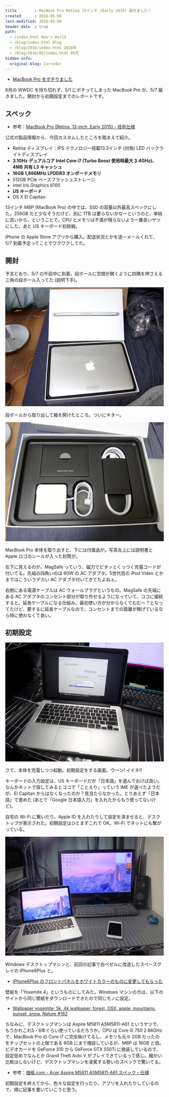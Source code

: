 ```yaml
---
title        : MacBook Pro Retina 13インチ (Early 2015) 届きました！
created      : 2016-05-08
last-modified: 2016-05-08
header-date  : true
path:
  - /index.html Neo's World
  - /blog/index.html Blog
  - /blog/2016/index.html 2016年
  - /blog/2016/05/index.html 05月
hidden-info:
  original-blog: Corredor
---
```


- [MacBook Pro をポチりました](01-01.html)

6月の WWDC を待ち切れず、5/1 にポチってしまった MacBook Pro が、5/7 届きました。開封から初期設定までのレポートです。

## スペック

- 参考：[MacBook Pro (Retina, 13-inch, Early 2015) - 技術仕様](https://support.apple.com/kb/SP715?viewlocale=ja_JP&locale=ja_JP)

公式の製品情報から、今回カスタムしたところを踏まえて紹介。

- Retina ディスプレイ：IPS テクノロジー搭載13.3インチ (対角) LED バックライトディスプレイ
- **3.1GHz デュアルコア Intel Core i7 (Turbo Boost 使用時最大 3.4GHz)、4MB 共有 L3 キャッシュ**
- **16GB 1,866MHz LPDDR3 オンボードメモリ**
- 512GB PCIe ベースフラッシュストレージ
- Intel Iris Graphics 6100
- **US キーボード**
- OS X El Capitan

13インチ MBP (MacBook Pro) の中では、SSD の容量以外最高スペックにした。256GB だと少なそうだけど、別に 1TB は要らないかなーというのと、単純に高いから、ということで。CPU とメモリは不満が残らないよう一番良いヤツにした。あと US キーボード初挑戦。

iPhone の Apple Store アプリから購入。配送状況とかを逐一メールくれて、5/7 到着予定ってことでワクワクしてた。

## 開封

予言どおり、5/7 の午前中に到着。段ボールに空間が開くように四隅を押さえる三角の段ボール入ってた (説明下手)。

![開封](08-01-01.jpg)

段ボールから取り出して箱を開けたところ。ついにキター。

![付属品](08-01-02.jpg)

MacBook Pro 本体を取り出すと、下には付属品が。写真左上には説明書と Apple ロゴのシールが入った封筒が。

左下に見えるのが、MagSafe っていう、磁力でピタッとくっつく充電コードが付いてる。先端の四角いのは 60W の AC アダプタ。5世代目の iPod Video とかまではこういうデカい AC アダプタ付いてきてたよねぇ。

右側にある電源ケーブルは AC ウォールプラグというもの。MagSafe の先端にある AC アダプタのコンセント部分が取り外せるようになっていて、ココに接続すると、延長ケーブルになる仕組み。最初使い方が分からなくてむむ～？となってたけど、要するに延長ケーブルなので、コンセントまでの距離が稼げているなら特に使わなくて良い。

## 初期設定

![ようこそ〜](08-01-03.jpg)

さて、本体を充電しつつ起動。初期設定をする画面。ウ～ン! イイネ!!

キーボードの入力設定は、US キーボードだが「日本語」を選んでおけば良い。なんかネットで探してみるとココで「ことえり」っていう IME が選べたようだが、El Capitan からはなくなったのか？見当たらなかった。とりあえず「日本語」で進めた (あとで「Google 日本語入力」を入れたからもう使ってないけど)。

自宅の Wi-Fi に繋いだり、Apple ID を入れたりして設定を済ませると、デスクトップが表示された。初期設定はひとまずこれで OK。Wi-Fi でネットにも繋がっている。

![デスクトップ来た〜](08-01-04.jpg)

Windows デスクトップマシンと、前回の記事で白ベゼルに改造したスペースグレイの iPhone6Plus と。

- [iPhone6Plus のフロントパネルをホワイトカラーのものに変更してもらった](07-01.html)

壁紙を「Yosemite 4」というものにしてみた。Windows マシンの方は、以下のサイトから同じ壁紙をダウンロードできたので同じモノに設定。

- [Wallpaper yosemite, 5k, 4k wallpaper, forest, OSX, apple, mountains, sunset, snow, Nature #182](http://wallpapershome.com/nature/yosemite-5k-wallpapers-forest-osx-apple-mountains-sunset-182.html)

ちなみに、デスクトップマシンは Aspire M5811 ASM5811-A61 というヤツで、もうかれこれ5・6年ぐらい使っているだろうか。CPU は Core i5 750 2.66GHz で、MacBook Pro の Core i7 に完全負けてるし、メモリも元々 2GB だったのをチップセットの上限である 8GB にまで増設しているが、MBP は 16GB と倍。ビデオカードを GeForce 310 から GeForce GTX 550Ti に換装しているので、設定低めでなんとか Grand Theft Auto V がプレイできているって感じ。細かい比較はしないけど、デスクトップマシンを凌駕する勢いのスペックで驚いてる。

- 参考：[価格.com - Acer Aspire M5811 ASM5811-A61 スペック・仕様](http://kakaku.com/item/K0000083095/spec/?lid=spec_anchorlink_details#tab)

初期設定を終えてから、色々な設定を行ったり、アプリを入れたりしているので、順に記事を書いていこうと思う。
